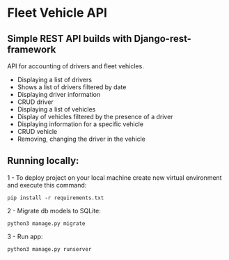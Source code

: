 # Fleet Vehicle API

## Simple REST API builds with Django-rest-framework
API for accounting of drivers and fleet vehicles.

- Displaying a list of drivers
- Shows a list of drivers filtered by date
- Displaying driver information
- CRUD driver
- Displaying a list of vehicles
- Display of vehicles filtered by the presence of a driver
- Displaying information for a specific vehicle
- CRUD vehicle
- Removing, changing the driver in the vehicle

## Running locally:

1 - To deploy project on your local machine create new virtual environment and execute this command:

`pip install -r requirements.txt`

2 - Migrate db models to SQLite:

`python3 manage.py migrate`

3 - Run app:

`python3 manage.py runserver`
